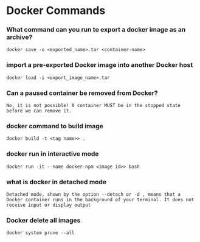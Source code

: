 # Docker Commands

### What command can you run to export a docker image as an archive?
```text
docker save -o <exported_name>.tar <container-name>
```

###  import a pre-exported Docker image into another Docker host
```text
docker load -i <export_image_name>.tar
```

### Can a paused container be removed from Docker?
```text
No, it is not possible! A container MUST be in the stopped state before we can remove it.
```

###  docker command to build image
```text
docker build -t <tag name>> .

```

### docker run in interactive mode
```text
docker run -it --name docker-npm <image id>> bash
```

### what is docker in detached mode
```text
Detached mode, shown by the option --detach or -d , means that a Docker container runs in the background of your terminal. It does not receive input or display output
```


### Docker delete all images 
```text
docker system prune --all
```

###
```text

```


###
```text

```

###
```text

```

###
```text

```

###
```text

```

###
```text

```








